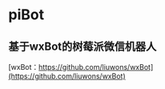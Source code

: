 # piBot
基于wxBot的树莓派微信机器人
--------
[wxBot：https://github.com/liuwons/wxBot](https://github.com/liuwons/wxBot)
